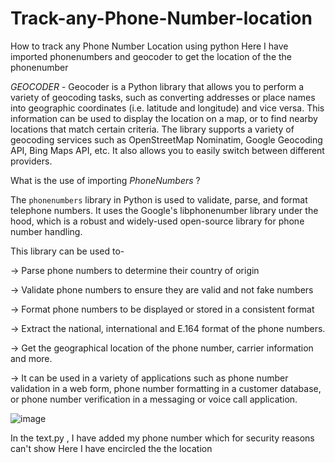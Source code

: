 # Track-any-Phone-Number-location
How to track any Phone Number Location using python
Here I have imported phonenumbers and geocoder to get the location of the the phonenumber 

*GEOCODER* - 
Geocoder is a Python library that allows you to perform a variety of geocoding tasks, such as converting addresses or place names into geographic coordinates (i.e. latitude and longitude) and vice versa. This information can be used to display the location on a map, or to find nearby locations that match certain criteria. The library supports a variety of geocoding services such as OpenStreetMap Nominatim, Google Geocoding API, Bing Maps API, etc. It also allows you to easily switch between different providers.

What is the use of importing *PhoneNumbers* ?

The ```phonenumbers``` library in Python is used to validate, parse, and format telephone numbers. It uses the Google's libphonenumber library under the hood, which is a robust and widely-used open-source library for phone number handling.

This library can be used to- 

-> Parse phone numbers to determine their country of origin

-> Validate phone numbers to ensure they are valid and not fake numbers

-> Format phone numbers to be displayed or stored in a consistent format

-> Extract the national, international and E.164 format of the phone numbers.

-> Get the geographical location of the phone number, carrier information and more.

-> It can be used in a variety of applications such as phone number validation in a web form, phone number formatting in a customer database, or phone number verification in a messaging or voice call application.

![image](https://user-images.githubusercontent.com/71881679/212862997-bb521d98-672f-4f8d-ac58-f82b66e9ce39.png)

In the text.py , I have added my phone number which for security reasons can't show
Here I have encircled the the location

